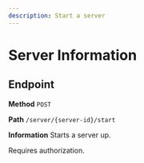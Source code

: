 ```yaml
---
description: Start a server
---
```


# Server Information

## Endpoint

**Method** `POST`

**Path** `/server/{server-id}/start`

**Information** Starts a server up.

Requires authorization.
